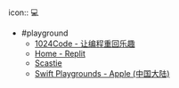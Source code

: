 icon:: ‍💻

- #playground
  - [1024Code - 让编程重回乐趣](https://1024code.com/)
  - [Home - Replit](https://replit.com/)
  - [Scastie](https://scastie.scala-lang.org/)
  - [Swift Playgrounds - Apple (中国大陆)](https://www.apple.com.cn/swift/playgrounds/)